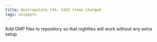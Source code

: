 ```yaml
---
title: Hextrapolate r44, 1422 items changed
tags: snippets
---
```


Add GMP files to repository so that nightlies will work without any extra setup
